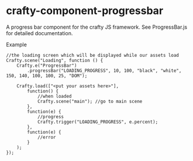 crafty-component-progressbar
============================

A progress bar component for the crafty JS framework. See ProgressBar.js for detailed documentation.

Example

	//the loading screen which will be displayed while our assets load
	Crafty.scene("Loading", function () {
		Crafty.e("ProgressBar")
			.progressBar("LOADING_PROGRESS", 10, 100, "black", "white", 150, 140, 100, 100, 25, "DOM");
		
		Crafty.load(["<put your assets here>"],
			function() {
				//when loaded
				Crafty.scene("main"); //go to main scene
			},
			function(e) {
				//progress
				Crafty.trigger("LOADING_PROGRESS", e.percent);
			},
			function(e) {
				//error
			}
		);
	});
